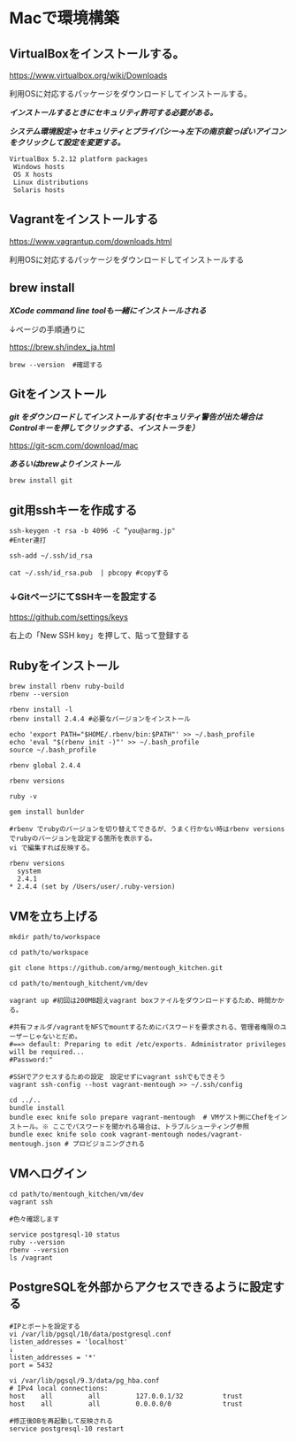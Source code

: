 # Macで環境構築


## VirtualBoxをインストールする。

https://www.virtualbox.org/wiki/Downloads

利用OSに対応するパッケージをダウンロードしてインストールする。

***インストールするときにセキュリティ許可する必要がある。***

***システム環境設定→セキュリティとプライバシー→左下の南京錠っぽいアイコンをクリックして設定を変更する。***

```
VirtualBox 5.2.12 platform packages
 Windows hosts
 OS X hosts
 Linux distributions
 Solaris hosts
``` 

## Vagrantをインストールする

https://www.vagrantup.com/downloads.html

利用OSに対応するパッケージをダウンロードしてインストールする


## brew install

***XCode command line toolも一緒にインストールされる***

↓ページの手順通りに

https://brew.sh/index_ja.html

```
brew --version  #確認する
```


## Gitをインストール
***git をダウンロードしてインストールする(セキュリティ警告が出た場合はControlキーを押してクリックする、インストーラを）***

https://git-scm.com/download/mac

***あるいはbrewよりインストール***

```
brew install git
```

## git用sshキーを作成する
```
ssh-keygen -t rsa -b 4096 -C “you@armg.jp"
#Enter連打

ssh-add ~/.ssh/id_rsa

cat ~/.ssh/id_rsa.pub  | pbcopy #copyする

```

### ↓GitページにてSSHキーを設定する

https://github.com/settings/keys

右上の「New SSH key」を押して、貼って登録する


## Rubyをインストール
```
brew install rbenv ruby-build
rbenv --version

rbenv install -l
rbenv install 2.4.4 #必要なバージョンをインストール

echo 'export PATH="$HOME/.rbenv/bin:$PATH"' >> ~/.bash_profile 
echo 'eval "$(rbenv init -)"' >> ~/.bash_profile
source ~/.bash_profile 

rbenv global 2.4.4

rbenv versions

ruby -v

gem install bunlder

```

```
#rbenv でrubyのバージョンを切り替えてできるが、うまく行かない時はrbenv versionsでrubyのバージョンを設定する箇所を表示する。
vi で編集すれば反映する。

rbenv versions
  system
  2.4.1
* 2.4.4 (set by /Users/user/.ruby-version)

```

## VMを立ち上げる

```
mkdir path/to/workspace

cd path/to/workspace

git clone https://github.com/armg/mentough_kitchen.git

cd path/to/mentough_kitchent/vm/dev

vagrant up #初回は200MB超えvagrant boxファイルをダウンロードするため、時間かかる。

#共有フォルダ/vagrantをNFSでmountするためにパスワードを要求される、管理者権限のユーザーじゃないとだめ。
#==> default: Preparing to edit /etc/exports. Administrator privileges will be required...
#Password:"

#SSHでアクセスするための設定　設定せずにvagrant sshでもできそう
vagrant ssh-config --host vagrant-mentough >> ~/.ssh/config 

cd ../..
bundle install
bundle exec knife solo prepare vagrant-mentough  # VMゲスト側にChefをインストール。※ ここでパスワードを聞かれる場合は、トラブルシューティング参照
bundle exec knife solo cook vagrant-mentough nodes/vagrant-mentough.json # プロビジョニングされる

```

## VMへログイン

```
cd path/to/mentough_kitchen/vm/dev
vagrant ssh

#色々確認します

service postgresql-10 status
ruby --version
rbenv --version
ls /vagrant

```

## PostgreSQLを外部からアクセスできるように設定する

```
#IPとポートを設定する
vi /var/lib/pgsql/10/data/postgresql.conf 
listen_addresses = 'localhost'
↓
listen_addresses = '*' 
port = 5432

vi /var/lib/pgsql/9.3/data/pg_hba.conf 
# IPv4 local connections:
host    all         all         127.0.0.1/32          trust
host    all         all         0.0.0.0/0             trust

#修正後DBを再起動して反映される
service postgresql-10 restart
```




